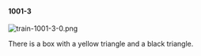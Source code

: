 #### 1001-3
![train-1001-3-0.png](https://github.com/lil-lab/nlvr/raw/master/nlvr/train/images/67/train-1001-3-0.png "train-1001-3-0.png")

There is a box with a yellow triangle and a black triangle.